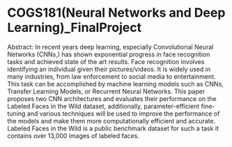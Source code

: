# COGS181(Neural Networks and Deep Learning)_FinalProject

Abstract:
In recent years deep learning, especially Convolutional Neural Networks (CNNs,) has shown exponential progress in face recognition tasks and achieved state of the art results. Face recognition involves identifying an individual given their pictures/videos. It is widely used in many industries, from law enforcement to social media to entertainment. This task can be accomplished by machine learning models such as CNNs, Transfer Learning Models, or Recurrent Neural Networks. This paper proposes two CNN architectures and evaluates their performance on the Labeled Faces in the Wild dataset, additionally, parameter-efficient fine-tuning and various techniques will be used to improve the performance of the models and make them more computationally efficient and accurate. Labeled Faces in the Wild is a public benchmark dataset for such a task it contains over 13,000 images of labeled faces.  



